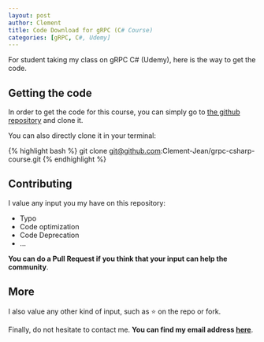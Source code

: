```yaml
---
layout: post
author: Clement
title: Code Download for gRPC (C# Course)
categories: [gRPC, C#, Udemy]
---
```


For student taking my class on gRPC C# (Udemy), here is the way to get the code.

## Getting the code

In order to get the code for this course, you can simply go to [the github repository](https://github.com/Clement-Jean/grpc-csharp-course) and clone it.

You can also directly clone it in your terminal:

{% highlight bash %}
git clone git@github.com:Clement-Jean/grpc-csharp-course.git
{% endhighlight %}

## Contributing

I value any input you my have on this repository:

- Typo
- Code optimization
- Code Deprecation
- ...

**You can do a Pull Request if you think that your input can help the community**.

## More

I also value any other kind of input, such as :star: on the repo or fork.

Finally, do not hesitate to contact me. **You can find my email address [here](https://clement-jean.github.io/about/)**.